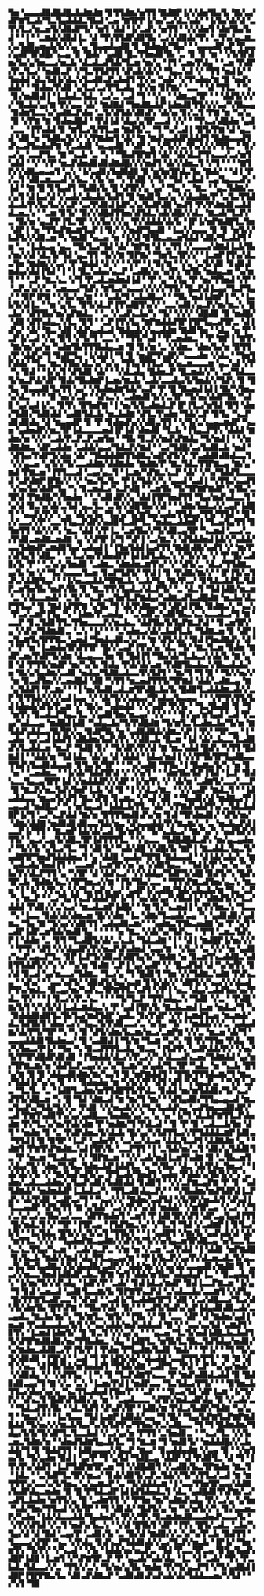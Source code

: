 ▜▅▝▃▃▃▟▉▟█▟█▃▙▟▆▟▆▝▊▜▜▟▆▞▅▜▜▝▇▟▇▛▐▞▞▟▅▜▙▞▙▝▇▞▃▞▟▛▇▜▃▟▞▜▃▜▄▟▟▟▃▜▙▟▝▃▅▝▇▜▛▛▐▞▅▞▃▞▟▃▚▟▞▝▐▞▙▞▟▞▟▝▃▜▚▜▃▞▆▃▅▜▞▟▉▟▛▜▞▝▆▜▝▟▟▝▐▞▃▟▚▝▅▜▜▝▝▞▞▟▅▜▝▟▆▜▙▞▙▟▝▝▐▝▝▃▆▟▞▟▉▟▐▃▝▟▝▜▚▜▜▟▛▟▉▜▙▝▃▞▞▟▉▟▞▜▚▝▃▜▚▞▄▃▆▃▞▃▜▟▉▃▅▃▙▜▞▞▃▝▃▝█▃▄▟▃▟▇▝▊▝█▟▅▟▞▜▙▞▝▝▃▃▃▟▛▃▛▝▛▃▃▞▄▟▛▜▛▟█▞▚▃▄▝▊▝█▟▞▝▄▟█▝█▃▜▜▅▟▊▜▙▝▃▝▊▝▊▝▆▝▝▞▙▜▛▟▆▞▙▞▄▜▅▃▃▞▅▃▙▝▟▃▟▃▟▜▟▞▜▃▆▝▆▞▄▝▐▜▝▃▅▞▛▟▄▝▝▃▅▝▛▟▛▞▛▃▜▃▞▝▅▟▊▃▛▝▞▜▃▜▜▟▜▜▝▟▚▟▞▟▞▞▝▜▄▃▚▟▝▞▝▜▜▝▅▟▐▞▝▜▅▟▟▝▟▃▜▟▐▞▟▃▚▜▃▟▉▃▛▃▙▟▜▝▛▞▄▝▚▟▞▝▞▜▚▟▅▞▆▝▉▝▅▟▚▟▟▞▝▝▉▟▅▞▛▟▉▝▄▜▃▞▃▞▛▜▃▟▄▝▛▞▆▝▊▛▇▞▝▃▃▝▝▟▝▜▜▃▝▝▚▝▊▞▅▟▊▟▐▝▐▃▙▟▃▜▟▃▝▃▞▃▝▃▟▝▜▝▝▞▄▝▝▟▆▃▄▜▛▝▝▝▟▟▜▞▞▞▞▝▉▃▙▞▄▞▆▝▛▞▄▃▝▟▞▝▆▟▇▟▝▜▅▟▇▃▙▛▐▟▅▟▊▜▜▞▞▞▃▞▚▜▙▃▄▝▉▟▆▜▃▃▚▞▄▟▇▃▛▟▅▝▃▜▞▟▜▟▞▟▊▟▚▝▟▞▅▝▊▞▃▜▝▛▇▝▆▝▚▞▄▝▉▝▞▛▇▝▇▝▉▟▅▟█▟▝▝▛▟▐▟▝▟▄▞▄▜▛▃▃▟▝▞▞▝▝▜▚▃▞▟█▟▅▝▄▟▝▃▃▝▐▜▚▟▟▝▊▝▆▜▃▞▙▜▜▃▅▝▇▟▜▞▃▝▜▝▚▞▃▟▐▝▉▜▞▛▇▝▟▝▄▃▝▟▝▟█▝▅▝▜▟▉▃▜▞▞▝▞▛▇▟▅▜▝▟▞▝▇▝▆▟▚▃▟▟▛▟▟▟▜▝█▟▆▃▃▟▜▟▚▃▟▜▅▟▅▛▇▝▛▃▟▟▊▝▅▃▄▟█▝▝▟▛▝▄▝▞▜▞▞▃▜▚▞▞▞▞▜▜▃▝▝▊▞▃▞▄▝▃▃▛▜▃▝▇▝▚▃▙▝▃▝▚▝▝▜▙▟▜▛▇▜▝▟▞▝▟▞▟▃▛▜▚▃▃▞▃▞▅▜▚▟▟▝▝▞▝▞▛▝▅▃▛▟▅▟▊▟▊▟▇▟█▞▞▞▅▟▜▝▟▞▞▟▅▃▜▝▞▜▝▝▝▝▇▜▛▞▞▟█▃▄▃▄▜▝▃▚▝▐▞▃▟▊▞▙▟█▟█▝█▝▅▜▅▜▛▟▃▜▄▝▇▟▞▝▝▟▐▝▛▞▃▜▝▟▊▃▆▃▃▟▝▞▙▃▝▞▙▝▅▝▚▝▛▟█▝▞▜▞▝▜▟▝▃▙▟▝▃▄▜▄▃▃▟▚▝▐▟▝▝▇▝█▝▊▜▄▟▜▝▜▟▉▞▙▝█▝▟▜▛▞▄▝▄▞▝▜▄▝▃▝▇▃▝▝▄▃▜▟▇▞▃▞▄▜▝▟▐▃▞▟▝▞▃▟▞▃▙▃▙▞▙▟▜▝█▝▆▟▊▜▃▞▄▝▞▟▄▟▇▞▛▝▃▜▃▜▜▟▟▃▟▞▛▞▙▞▙▞▞▃▛▝▃▞▛▟▊▟▐▟▛▃▚▞▙▟▛▟█▝▅▟▜▝▛▞▛▟▆▟▊▃▟▟▟▃▅▃▚▝▝▃▆▝▊▜▞▝▉▞▞▟█▟▜▜▅▞▟▜▟▃▚▟▞▟█▞▞▟▃▝▇▃▟▞▜▃▛▞▃▝▉▞▅▝▄▃▛▛▐▜▃▜▛▝▞▞▙▞▞▞▄▝▛▞▟▟▟▞▟▞▙▝▐▛▐▞▅▛▇▟█▜▃▜▅▝▟▛▐▝▅▝▜▜▃▛▇▃▆▜▃▛▐▝▊▞▝▞▅▟▛▜▄▟▊▝▐▃▞▞▄▃▃▝▊▝▊▝▅▜▞▞▙▟▜▞▞▟▉▃▆▝▚▝▆▟▉▝▅▃▅▝▆▝▐▞▟▝▉▜▙▃▅▃▆▜▟▟▝▟▉▞▜▃▟▟▜▝▆▝▃▝▐▃▙▃▄▝▄▃▝▜▙▜▃▞▜▟▝▟▞▝▇▛▇▝▟▝▃▜▜▝▞▃▃▃▞▟▇▟▐▃▙▜▙▞▅▞▞▟▝▟▃▜▞▜▟▝▄▃▜▜▝▜▞▞▆▝▊▛▇▞▝▜▅▜▃▜▛▞▞▝▐▃▅▛▐▜▚▞▟▃▃▜▅▝▆▟▆▞▞▃▞▝▛▝▆▟▟▝▟▝▞▝▝▞▛▝▐▝▉▞▆▝▝▞▄▝▃▜▞▟▊▝▊▟▊▟▆▟▄▞▟▟▐▜▟▝▐▝▐▝█▃▚▟▅▞▄▃▛▝▃▟█▞▅▝▅▜▚▝▆▜▙▝▆▟▄▃▆▝▚▞▆▜▝▝▝▃▛▝▇▃▚▃▝▞▜▝▛▃▟▃▅▟▆▟▐▟▝▝▛▝▄▝▚▜▄▝▛▝▅▞▜▜▅▟▝▞▛▝▝▃▛▃▚▞▞▃▝▃▅▃▃▞▜▟▚▝▆▜▃▞▚▃▃▞▞▞▞▞▜▜▞▝█▃▛▟▐▃▄▞▜▃▛▜▄▞▝▝▉▛▐▛▇▝▝▞▙▞▄▞▆▝▝▝▃▟▞▜▝▃▙▟█▃▞▝▝▜▙▝▅▟▐▟▆▛▐▝▚▝▐▃▙▜▞▟▐▃▝▝▆▝▄▜▃▝▉▜▞▟▃▛▐▜▚▟█▜▚▞▞▝▃▃▚▟▊▞▄▃▛▞▆▞▆▃▚▝█▃▙▞▝▟▜▜▙▞▅▞▄▛▇▟▃▝▝▃▝▞▃▟▚▃▙▞▚▝▜▞▝▞▞▞▝▟█▟▉▝▉▝▅▟█▞▝▟▉▝▟▜▚▟▄▃▚▜▃▝▉▜▝▝▃▛▐▜▚▜▄▝▇▛▇▟▟▟▜▛▐▜▛▜▄▃▟▜▛▃▝▟▐▟▚▞▝▟▞▝▇▃▝▟█▝▟▟▚▃▟▃▟▝▇▟▄▟▞▞▄▃▟▟▆▝▇▟▊▜▅▝▝▟▃▝▅▝▛▝▃▛▐▞▃▟▝▞▄▝▉▜▝▞▜▞▜▝▃▃▚▝▝▜▜▞▚▟▝▝▛▃▅▟▆▃▝▝▛▝▇▛▐▝▇▜▚▝▇▞▆▞▄▞▅▝▚▟▆▜▙▜▜▜▙▟▄▃▆▝▉▝▊▞▆▝▃▝▞▟▆▃▝▟▅▞▙▞▅▝▉▜▜▞▛▝▟▟▚▞▜▝▉▟▛▜▄▝▐▞▟▟▐▝▜▝▊▝▅▟▛▜▚▟▛▞▚▃▃▟▅▝▞▟▄▝▝▜▅▜▛▟▟▞▝▜▃▝▆▃▜▜▙▞▟▃▚▞▚▞▄▝▜▜▄▜▜▜▃▞▜▞▅▃▆▃▃▃▆▝▄▃▚▟▝▞▛▝▚▝▉▟▝▝▐▞▄▜▝▟▜▟▉▝▟▞▝▝▞▟▃▟▄▝█▟▅▃▛▝█▃▆▟▞▞▚▝▃▞▜▟▃▃▜▞▅▃▛▟▞▟▛▝▉▟▞▜▙▟▆▛▐▃▅▞▆▃▙▝▃▟▞▃▃▟▄▞▙▜▅▟▞▞▜▟▚▝▊▝█▜▄▝▉▃▄▟▊▜▃▜▜▝▄▞▝▞▙▟▅▟▆▜▟▞▚▃▛▝▛▝█▝▇▃▅▟▐▟▐▝▇▞▚▜▅▃▚▞▟▃▝▝▝▝▉▝▅▞▞▃▛▝▝▟▚▃▚▝▃▟▆▟▊▜▞▞▃▜▛▝▜▞▅▞▟▟▛▜▙▝▚▟▊▝▄▞▄▟▐▞▃▝▊▜▚▝▉▜▅▛▇▝▐▝▅▞▙▜▃▟▆▟▃▛▐▛▐▜▃▞▆▜▟▝▉▜▝▟▅▞▜▟▊▞▜▟▊▟▟▝▄▟▉▜▟▃▙▝▅▃▙▟▇▝▟▜▃▜▚▟▅▝▜▟▞▃▛▝▉▜▄▝▚▃▛▟▊▟▉▟▄▝▟▝▆▃▄▟▛▝▊▝▛▝▊▟▅▟▚▞▞▟▉▃▜▜▝▝▞▜▞▃▚▃▄▃▆▟▛▝▚▃▅▝▄▟▅▟▛▞▆▃▜▛▐▟▃▃▃▃▅▟▐▛▐▟▝▟▅▟▉▝▜▃▙▝▐▜▄▃▛▜▚▝▟▟▟▝▇▟▆▞▅▝▞▞▝▃▟▞▛▃▛▃▛▃▆▜▅▝▝▜▙▝▊▃▛▞▆▟▚▛▇▟▄▝▜▞▆▟▐▝▝▞▅▟▇▟▆▃▝▟▛▃▟▟▅▝▃▟▟▞▄▃▞▜▟▃▛▞▆▟▝▝▃▞▜▟█▞▃▞▙▟▉▃▙▝▅▟▝▝▟▜▄▞▛▟▛▜▞▟▅▝▟▞▝▜▙▟▟▟▇▜▜▟▇▃▚▟▛▟▜▞▞▝▛▃▟▟▊▟▉▟▃▃▜▝▞▞▄▃▅▝▄▜▞▞▜▞▃▃▟▟▇▞▟▟▇▟▅▝▇▟▇▞▛▝▇▃▜▟▃▜▜▛▇▃▄▝▇▞▄▝▆▟▝▛▇▃▅▝▐▜▜▃▃▟▝▃▄▞▄▃▜▝▐▃▆▞▚▛▇▃▚▃▛▝▟▞▝▞▚▞▜▟▟▜▃▃▃▟▝▃▛▟▆▛▐▛▇▞▞▝▞▝▅▃▜▃▜▃▝▛▐▞▜▟▞▞▚▝▄▃▟▝▃▟▐▝▚▜▜▃▚▃▟▜▝▞▅▞▙▞▟▟▛▜▄▝▚▝▊▃▆▟▃▞▚▃▛▟█▝▝▃▆▜▙▝▜▞▜▛▇▛▇▟▛▝▄▜▙▞▃▜▛▟▝▛▇▟█▞▚▜▅▟▅▝▝▃▚▟▊▟▛▞▄▝▟▟▐▜▛▜▅▟▜▜▝▜▄▞▆▟▚▟▃▃▜▝▚▞▟▝▉▃▚▞▟▞▃▜▟▝▄▃▜▃▝▃▜▞▞▟█▜▙▞▞▟▝▝▝▟▆▞▙▟▃▞▞▃▄▛▐▟█▜▝▝▄▃▛▞▛▞▚▝▃▝▟▞▃▜▄▝▜▃▚▞▜▞▆▜▄▞▃▟▄▜▜▟▃▞▜▜▞▜▜▟▝▝█▝▞▞▃▃▞▞▛▝▃▃▜▜▄▃▛▟▛▞▅▟▉▜▃▟▛▜▃▝▆▟▅▃▟▟▆▛▐▝▜▃▅▜▄▜▜▝▊▜▅▜▜▝▟▞▞▞▚▝▆▃▝▟▟▝▞▛▐▃▝▃▅▜▙▞▞▜▞▟▉▃▄▜▛▝▚▃▆▟▝▃▃▞▃▞▛▟▊▃▅▟▇▃▅▟▇▝▄▝▞▟▜▛▐▞▜▝▚▛▐▝▃▞▆▃▚▝▟▜▟▟▅▟▐▟▞▞▚▟▟▞▃▃▜▟▆▟▛▃▆▟▉▜▄▞▃▟▄▟▐▝▐▜▅▜▟▟▐▃▟▜▜▝▇▟▊▟█▞▄▟▜▝▞▝▆▞▛▞▟▜▄▜▝▟█▃▝▝▃▜▃▞▅▞▛▟▅▟▛▛▐▟▐▟▜▃▙▃▚▝▞▜▞▞▅▝▞▝▛▝█▞▃▟▊▞▙▝▛▝▝▃▚▞▄▜▅▟▉▝▃▟▆▃▝▟▆▟▅▃▆▜▚▞▝▞▝▟▜▞▃▝▟▃▞▜▜▟▇▃▄▞▙▝▅▝▞▝▜▃▚▃▃▃▜▃▅▝▊▃▛▜▟▜▞▝▛▟▐▝▊▝▛▟▇▞▆▞▞▝▐▛▐▜▞▃▜▟▚▞▟▟█▜▄▞▝▝▐▞▅▃▄▟▟▞▜▛▇▃▙▝▃▟▞▜▄▝▇▞▛▃▞▝▊▜▟▃▟▟▜▃▜▟▛▃▆▜▅▜▙▝▆▟▚▜▙▝▊▝▇▃▜▜▚▜▄▟▃▞▟▃▛▜▞▝▃▝▟▃▜▝▜▟▐▟█▞▆▃▆▝▃▝▞▟▃▃▅▟▞▝▃▜▞▝▚▃▛▃▄▜▅▜▃▛▇▟▄▞▚▟▇▃▟▜▃▟█▟▇▝▅▃▙▞▟▃▛▜▜▃▞▝▊▝▇▟▐▟▜▛▇▝▄▜▙▝▜▝▟▞▛▟▇▃▞▜▝▟▛▟▐▜▙▝▉▟▇▃▚▝▚▃▚▝▛▃▞▃▆▛▐▜▄▝▚▝▐▟▆▞▛▃▅▟▄▝▝▃▚▟▛▃▚▟▉▜▙▃▚▃▚▃▃▟▃▞▜▝▇▝▃▃▛▝▊▃▜▟▊▜▜▃▜▜▅▃▃▃▛▞▆▃▙▃▝▟▟▜▙▞▙▜▄▛▇▃▛▟▝▝▊▃▅▜▛▞▄▝▞▟▚▞▜▟▆▟▊▃▝▃▚▝▐▞▝▝▝▃▚▟▅▃▞▟▞▃▙▟▜▃▙▝▜▟▇▃▅▝▊▝▟▛▐▃▜▃▆▜▄▜▛▛▇▃▝▃▅▟▝▜▅▟▄▟▊▃▚▞▝▝▆▝▟▜▞▟▞▝▉▟▐▜▅▟▇▟▚▝▟▝▞▝▛▝▆▝▐▃▆▟▅▜▛▟▜▜▛▝█▞▞▃▄▛▐▜▚▞▅▝▟▃▝▜▞▝▇▃▜▃▆▝▉▟▆▝▇▟▛▃▅▞▛▟▛▜▞▟▆▝▟▃▄▃▃▜▅▝▉▝█▟▐▜▝▜▙▞▟▞▜▃▙▃▞▞▟▞▙▝▇▝▄▝▉▝▟▝▛▜▜▞▅▟▛▝▅▞▚▞▙▝▊▟▄▝▛▟▞▟▞▃▅▝▛▟█▜▙▃▙▃▚▜▙▃▟▃▙▞▅▝▇▞▄▜▄▟▆▞▃▟▊▝▅▟▄▞▜▟▇▃▟▃▃▜▚▜▟▜▝▝▆▞▜▝▜▝█▝▝▜▞▞▅▞▞▝▆▝▉▃▟▜▅▞▞▃▅▟█▟▝▟▉▝▚▜▜▝▆▃▅▟▜▜▜▞▜▛▇▟▝▟▟▞▃▟▇▃▄▝▇▝▄▜▟▟▜▝▛▃▆▞▝▝▐▝▅▞▙▟▊▃▟▃▆▜▛▟█▃▙▞▙▝█▟▉▜▃▟▟▟▆▃▟▞▞▃▛▝▊▜▜▟▞▞▞▞▄▟▐▃▄▝▞▝▟▞▜▞▞▃▙▃▞▜▚▟▃▞▙▃▄▃▝▝▝▞▛▜▚▜▜▞▙▟▐▟▅▟▞▟▜▞▛▃▆▝▞▝▇▞▄▝▚▟▅▟▟▝▞▞▚▟▛▝▛▞▙▝▝▜▃▜▙▟▉▝▊▝▜▝▅▜▚▝▉▃▟▃▛▜▄▃▜▃▝▞▄▟▊▜▅▞▅▃▄▞▝▞▞▝▝▝▊▞▄▞▆▜▄▟▝▃▟▝▛▃▄▞▚▟▃▃▄▝▆▟█▟▐▟▊▝▚▟▄▃▙▞▜▞▛▟█▟▇▝▜▞▆▜▃▜▃▟▅▃▙▞▜▞▅▝▇▜▟▟▚▟▟▃▄▜▙▜▛▞▃▝▉▟▛▜▙▝▅▝▄▟█▟█▟▞▟▆▃▚▛▐▝▛▞▝▜▛▃▄▝▐▝▃▟▅▝▄▞▃▟▐▟▟▜▝▟█▟▆▞▙▟▚▜▚▝▞▟▉▃▙▝█▃▆▝▐▟▝▟▞▃▙▃▃▜▃▟█▟▚▜▃▟▟▃▅▝▆▃▛▝▜▟█▝▊▞▝▜▞▟▛▞▛▞▟▝▇▝▆▃▚▟▟▝█▟▚▝▚▜▜▝█▟▇▟▐▝▝▟▟▞▅▝▜▟▐▟▃▝▟▞▄▝▟▝▟▟▟▝▐▟▃▞▅▟▐▝▞▞▛▜▙▜▛▜▄▟█▃▃▜▜▟▚▜▃▟▊▟▃▃▆▝▊▜▃▜▞▜▛▝▝▝▚▞▃▟▇▝▜▜▙▝▐▝█▃▆▃▜▞▚▝▅▝▊▝▅▝▝▃▅▟▆▃▝▝▐▞▟▞▜▟▟▜▛▟▝▞▝▞▅▜▝▝▝▟▆▜▙▞▙▛▐▜▟▝▐▃▛▝▉▟▚▃▃▜▄▃▄▜▛▛▐▟▝▞▆▟▟▟▛▞▞▟▛▝▐▞▅▜▚▝▞▝▟▞▆▝▃▟▇▜▞▃▃▞▃▃▛▝█▝▇▃▛▞▅▃▜▟▚▜▅▛▐▃▙▝▟▝▉▝▐▝▞▟▃▞▆▃▝▝▞▞▄▟▛▝▆▟▃▜▝▝▐▟▃▟▟▃▃▝▆▃▄▜▞▟▜▝▇▃▚▛▇▝▊▃▆▃▝▞▚▟▝▟▊▝▝▜▄▟▊▞▟▝▆▟▇▃▞▛▐▃▄▃▟▝▆▟█▃▞▝▚▝▅▜▄▃▟▝▐▟▟▃▙▜▜▃▝▟▞▝▞▛▇▟▚▟▟▜▚▞▃▜▟▃▙▟▉▛▐▞▜▝▃▞▚▃▛▟▟▝▇▞▅▝▉▜▜▜▅▟▊▟▚▞▆▝▊▟▝▜▛▟▅▟▊▞▝▟▜▞▅▞▝▟▆▞▟▟▇▝▅▟▉▟▊▟▉▃▃▜▟▞▅▃▝▟▚▃▄▟▟▞▛▞▆▃▆▞▄▝▃▝▅▃▙▃▛▟▐▃▃▛▐▞▜▜▝▝▇▃▆▛▐▟▞▟▞▃▟▝█▞▆▜▞▝▜▞▚▃▙▃▞▝▇▞▚▞▚▝▅▟▜▟▚▜▜▜▞▝▄▃▞▃▄▜▞▟█▃▜▛▐▟▜▜▜▜▃▝▝▞▄▃▃▝▜▟█▟█▟▃▟▚▝▆▞▄▃▄▟▅▞▝▜▞▞▙▝▄▜▃▞▜▃▝▜▝▟▊▜▞▝▚▟▞▟█▝▞▟█▞▙▝▇▛▐▝▇▃▟▟▃▜▄▃▜▞▄▟▇▜▛▜▅▟▜▟▟▟▅▃▜▝▄▝▟▟▉▝▄▃▙▞▜▛▇▝▇▟▃▃▟▝▝▟▐▟▞▃▙▞▄▝▆▝▄▟▃▟▄▜▅▟▐▜▝▝▃▃▅▛▐▃▆▜▛▞▅▝▄▝▞▟▉▜▄▃▝▝▜▟▐▞▛▝▅▝▅▝▚▞▙▞▛▞▟▃▛▜▜▝▄▝▚▜▛▝▟▝▟▟▚▃▞▝▞▞▟▟▄▞▜▟▛▜▞▟█▝▉▟▜▞▚▝█▟▚▜▛▃▙▝█▟▆▞▙▃▚▜▛▜▅▃▞▞▆▝▐▜▞▜▙▞▃▃▝▝▜▜▚▛▇▃▟▜▅▞▄▃▚▝▆▃▅▝▐▝▐▞▝▞▛▃▚▝▞▞▜▃▚▟▚▞▃▞▝▃▟▛▐▞▃▟█▞▜▟▞▃▙▃▙▞▆▝▜▃▝▃▛▝▚▝▆▃▛▝▝▃▞▜▄▜▚▃▛▟▟▟▜▛▐▞▜▝▅▞▟▞▄▞▚▜▙▟▐▞▝▟▇▟▜▞▞▜▃▞▟▟▟▝▛▟▊▞▞▃▚▃▞▝▆▃▟▃▆▛▐▟█▞▝▝▇▝▊▞▚▃▅▟▐▝▄▜▚▜▅▃▚▝▜▃▃▝▚▝▐▃▃▝▊▟▞▟▞▟▅▃▅▝█▞▞▟▅▝▐▃▝▟▆▞▜▃▄▟▞▃▄▝▚▝▄▟▊▟▊▞▄▟▆▃▝▜▄▝▇▝▜▞▄▞▞▟▊▜▜▝▃▟▄▟▉▃▆▞▝▝▄▟▆▃▜▜▙▃▅▟▇▝▅▝▛▝▄▜▝▃▟▛▐▟▛▃▆▜▟▞▆▟▊▜▄▝▝▝▝▝▅▝▇▃▝▞▟▞▚▞▜▟▚▃▝▝▛▜▝▃▆▃▜▟▚▛▐▝▟▟▅▝▃▝▊▜▝▜▃▟█▜▞▟▞▃▚▃▙▝▜▟▃▟▇▝▐▝▝▟▐▝▆▟█▛▐▞▅▞▞▞▝▝▛▜▚▝▟▜▝▞▞▟▄▟▛▞▛▞▅▃▛▟▚▟▅▟▝▃▄▞▆▝▝▞▙▞▝▃▝▞▞▝▅▝▄▟▊▞▚▃▛▃▄▃▛▜▃▝▊▛▐▃▛▜▞▟▉▃▛▟█▜▄▜▞▝▇▟▇▝▅▝▉▃▆▜▚▃▟▟█▃▚▟▊▜▜▟▟▜▞▞▚▝▞▝▚▞▆▝▊▟▇▝▃▛▐▝▄▞▄▟▛▝▞▝█▃▟▜▟▝▟▝▚▞▆▜▚▝▊▞▟▝▉▃▟▝▄▞▅▃▃▞▜▟▆▃▝▜▃▞▄▝▜▝█▟▊▜▝▜▅▝▞▞▜▟▇▃▚▟▇▝▛▟▚▃▃▝▝▟▚▞▝▝▃▃▚▟▜▞▝▟▉▟▜▞▙▃▚▃▆▝▊▜▞▟▞▞▝▟█▜▞▞▚▃▞▞▞▟▃▟▛▜▚▞▆▟▃▝▉▃▄▞▆▞▚▟▚▃▜▛▇▜▜▃▚▟▜▝▞▛▐▝▅▃▝▟▄▞▃▟▟▜▅▞▅▞▛▟▃▝▛▞▝▝▐▝▊▃▞▞▛▃▚▃▝▝▝▝▜▞▜▃▛▝▜▜▚▟▄▃▚▝▜▟▊▝▞▃▝▝▛▟█▝▆▞▙▜▝▞▚▜▞▟▐▃▟▃▆▟▄▃▚▝▛▝▄▟▐▜▛▞▙▝▇▃▙▃▅▟▐▃▅▝▅▟▃▞▜▝▚▝▉▟▟▟▉▟▉▜▃▜▙▜▃▞▆▟▜▟▛▝▄▟▃▝▊▞▛▟▛▝▞▛▐▃▆▟▜▃▅▝▆▃▆▟▞▟▃▜▟▜▙▜▝▟▅▞▃▞▞▜▄▃▜▞▛▟▊▃▃▞▃▝▅▜▄▝▜▞▝▝▆▟▟▞▞▞▃▝▄▟▄▟▇▞▟▞▛▜▞▜▛▝▚▝▚▝▉▝▟▜▞▟▆▞▙▃▆▞▅▃▞▃▆▛▇▝▞▞▃▝▆▃▅▝▟▞▜▝▃▃▄▟▟▟▊▜▙▟▅▃▞▝█▝▃▟▉▟▐▝▜▞▆▝▜▃▆▝▚▞▚▝█▝▛▞▜▜▅▝▛▟▄▝▉▞▚▜▅▃▞▛▐▞▝▜▅▝▚▝▉▃▟▜▜▜▃▟▄▝▉▃▄▝▐▜▟▜▚▝▄▟▛▟▟▞▛▞▝▞▅▞▜▞▛▜▛▟█▟▛▟▊▟▊▝▐▜▅▟▟▞▟▃▞▞▛▃▞▞▚▞▟▃▃▟▚▃▅▞▜▟▇▟▟▝▄▞▆▞▜▛▇▃▆▞▅▝▟▟▜▃▛▃▄▞▞▃▚▞▜▃▆▞▚▞▄▟▞▜▃▜▛▝▚▟▃▝▅▝▚▃▙▝█▜▚▞▆▝█▝▉▝▟▟▃▟▉▟▆▞▆▞▚▃▜▝▉▝▅▛▇▟▟▜▝▝█▜▙▜▜▜▟▃▆▞▜▝▆▃▞▜▟▟▐▞▚▞▄▝▊▝▝▝▉▟▅▟▅▝▆▝▚▜▞▞▛▝▟▜▝▟▜▝▚▜▄▃▛▃▝▝▚▜▝▃▛▃▝▜▃▜▃▝▃▝▐▟▉▜▃▟▆▞▅▜▜▟█▜▜▞▛▟▃▝▊▟▟▝▅▞▆▜▟▟▊▞▜▞▚▃▞▟▜▜▞▟█▃▅▝▚▝█▝▜▟▝▟▇▃▟▝▆▝▆▞▜▝▆▞▝▝▟▜▄▟▉▞▜▜▄▃▄▃▟▝▆▃▄▜▄▟▚▞▜▟▞▜▞▞▃▝▛▟▊▝▞▞▅▃▟▞▞▞▜▃▜▃▟▟▚▃▝▃▟▜▅▃▃▟▉▟▛▞▃▟▝▛▇▜▚▟▉▜▚▞▄▞▄▟█▃▃▜▅▟▇▞▄▞▃▝▄▝▅▝▐▞▜▝▟▃▙▛▇▜▜▃▛▟▅▟▆▝▛▞▜▃▚▞▅▞▛▟▞▟▆▝▛▝▅▟▇▞▜▝▛▟▃▟▝▝▊▝▛▝▉▝▃▟▃▃▙▜▅▝▟▜▝▝▅▟▅▝▊▝▃▝▛▟▛▟▅▃▜▞▟▃▙▝█▞▄▞▚▜▟▜▜▃▞▞▛▜▟▟▟▃▆▛▐▟▊▃▝▜▜▟▐▝▉▝▉▜▛▝▐▃▛▝▄▟▅▜▚▝▃▞▃▞▟▃▅▝▟▟▄▜▃▟▜▝▟▟▇▟▆▝▄▝▝▟▇▜▝▛▇▜▚▛▇▟▇▃▚▟▐▜▛▞▙▝▃▃▛▜▜▝▐▝▃▜▟▞▆▞▃▜▝▟▊▞▄▜▟▟▊▜▃▝▛▝▅▃▆▝▜▃▟▃▄▝▞▝▉▛▇▃▆▝▝▞▞▃▟▞▆▟▐▃▆▜▚▟▇▝▉▝▃▜▙▃▅▜▞▟▄▞▜▞▝▟▅▞▜▞▙▃▜▟▅▃▙▛▐▟▟▜▃▝▄▝▚▜▙▞▝▟▃▝▟▞▛▟▃▜▅▃▞▝▐▟▞▟▞▞▙▝▞▝▇▞▙▟▚▟▜▞▃▝▛▜▃▟▞▜▅▟▜▝▄▟▅▝▛▟▟▞▄▜▙▜▞▞▚▝▃▟▅▞▃▟▃▃▟▟▆▞▄▜▄▟▚▟▊▞▙▟▊▟▟▝▊▟▉▜▝▝▞▞▃▛▇▃▄▛▇▝▛▝▊▝▚▟▜▟▇▟▞▝▅▟▆▟▟▛▐▃▙▟▃▞▚▝▜▜▃▟▊▟▄▃▛▞▝▝▚▜▙▟▆▞▆▟▜▟▛▟▐▃▛▟▚▝▟▞▛▟▊▝▃▟▛▃▞▜▝▝▚▃▞▞▞▝▇▟▅▞▃▟▜▟▝▞▙▜▛▞▅▃▙▜▝▟▚▟▐▜▃▃▅▟▛▝▟▜▄▜▜▝▇▝▄▜▟▞▝▃▞▞▛▞▚▞▟▝▆▟▟▞▝▞▆▜▛▃▄▝▞▃▞▝▞▜▞▃▚▞▃▞▃▜▙▞▃▞▃▃▝▟▛▛▇▟▅▜▝▃▆▜▝▛▐▟▊▜▛▞▟▜▝▟▛▃▄▜▄▟▐▜▜▝█▞▅▟▃▜▝▞▝▜▛▝▐▜▛▃▄▝▐▜▟▜▅▃▚▞▝▞▜▃▜▝▜▟▝▞▃▟▆▛▐▝▊▜▃▞▙▜▝▝▐▃▜▟▃▝█▜▞▞▃▜▞▃▜▝▜▜▙▜▝▝▐▝▄▟▉▜▝▞▆▞▙▝▄▟▚▟▞▟▝▟▞▝▆▜▜▃▝▞▞▞▝▜▄▟▅▛▇▃▄▟▇▞▞▟▚▜▞▜▞▞▅▜▄▃▆▜▛▟█▃▄▝▅▜▃▃▜▃▚▃▚▃▜▜▄▞▚▃▆▝▝▃▟▞▄▃▛▃▝▞▆▝▅▝▞▃▅▝▃▞▛▟▟▝▐▝▟▟▊▝▅▛▇▟█▝▊▞▙▃▙▝▆▟▞▞▆▟▝▟▄▜▜▃▄▃▄▞▆▝▝▛▐▞▙▃▛▞▄▞▛▞▟▃▅▃▟▃▜▞▄▃▃▜▃▜▅▜▃▟▇▃▚▜▞▟▄▟█▞▃▟▛▞▝▟▟▞▆▞▞▞▄▞▟▞▃▃▄▟▊▞▆▟▇▝▊▝▃▃▞▞▅▃▃▜▅▟▐▟▉▟▛▃▙▃▜▛▇▝▅▜▝▟▟▞▅▜▙▞▚▟▄▟▄▛▐▃▝▝▉▃▄▟▄▜▚▝▐▞▅▞▜▞▞▟▚▟▄▝▐▟▛▞▛▝▃▟▞▝▊▟▐▟▃▞▆▟▛▝▉▟▐▃▃▛▇▃▅▝▐▞▄▝▜▝▊▟▝▃▅▃▟▝▄▟▊▜▃▃▆▞▙▝▉▛▇▜▚▃▛▟▝▃▚▟▃▃▙▞▃▃▆▜▝▞▟▜▄▝█▞▛▛▇▜▃▟▛▃▃▜▝▟▚▟▝▝▃▟▐▞▜▃▟▟▆▜▛▜▝▟█▝▞▃▞▟█▃▃▞▜▃▞▟▚▜▞▟▆▜▙▝█▜▚▛▇▝▝▜▙▞▛▟▞▝▉▞▝▝▃▟▜▞▙▟▚▞▄▛▐▟▄▟▊▟▊▃▟▞▃▃▄▟▃▝▇▃▙▞▆▞▚▝▜▞▆▜▃▝▇▜▞▝▐▜▙▝▞▝▉▝▃▃▝▟▛▝▟▝▇▟▅▞▄▟▐▝▅▃▆▝▛▃▟▃▃▟▃▞▙▜▝▞▚▃▚▟▟▞▅▟▚▟▟▃▟▝▇▝▞▝▃▃▚▃▜▟▝▃▆▟▜▝▊▜▚▝▐▃▆▟▐▟▆▜▞▝█▝▊▃▜▝▞▞▄▞▄▝▝▝▄▃▅▝▜▃▜▞▅▟▐▟█▃▙▃▙▟▜▜▞▟▜▛▇▟▉▟▉▞▅▞▜▜▙▟▆▃▝▟▄▝▐▟█▜▃▝▆▜▙▜▃▜▙▃▜▟▜▟▄▞▅▟▊▞▚▞▆▟▅▃▟▟▉▃▞▛▐▜▞▛▐▝▛▟▅▝▛▜▄▟▆▞▙▟▊▝▆▟▞▝▝▛▐▞▝▝▜▝▜▞▄▜▞▟▉▟▊▝▐▜▛▟▝▝▃▟▝▜▝▛▐▟▜▞▟▞▝▟▃▟▟▝▃▃▛▜▜▞▛▜▝▝▉▝▇▝▟▜▝▞▅▃▝▟▐▜▙▜▟▞▆▜▅▟▟▜▝▜▜▟▞▟▇▝▃▟▛▜▃▝▛▟▝▃▛▝▚▞▄▞▆▟▞▝▞▟▉▟▄▝▞▝▞▟▜▜▄▝▐▝▚▝▉▝▜▃▛▟▇▜▚▃▃▝▛▝▆▟▚▟▉▟▃▟▟▝▉▝█▟▊▟▊▃▄▞▜▝▇▝▞▃▝▃▚▝▐▃▅▞▛▟▐▝▅▟▛▃▃▝▜▃▜▟▃▞▛▜▞▝▝▝▉▜▅▃▙▜▜▃▞▟▄▞▄▞▄▝▚▃▜▜▃▟▄▟▐▜▙▞▛▝▝▃▛▝▝▝▉▃▄▜▟▝▟▛▐▃▆▝▐▞▜▞▛▞▝▟▚▃▜▝█▟▛▟▜▟▊▞▄▝▆▝▝▃▄▟▃▃▃▝▟▜▛▞▆▟▃▟▛▟▄▝▉▝▞▃▟▞▃▝▝▜▟▃▟▜▚▜▙▝▝▟▃▜▟▜▝▟▚▟▚▜▛▝▐▟▉▞▆▝▛▟▃▞▙▟▛▞▜▟▇▝▚▞▄▜▝▝▆▃▞▞▝▝▐▃▜▃▃▝▜▟▐▃▆▛▐▟▉▟▞▃▄▝▜▝█▞▝▜▄▞▙▛▇▜▃▛▇▛▇▟█▟▟▝▜▞▅▞▞▞▆▃▙▜▄▞▚▞▙▜▟▜▚▞▜▜▅▞▛▃▚▟█▃▃▝▜▝▜▝█▟▆▟▆▞▜▟▄▞▙▜▞▜▞▟▛▜▃▜▃▃▙▟▝▞▃▞▄▞▅▝▛▜▜▝▃▜▅▟▊▃▝▝▚▃▞▜▃▝▞▞▙▃▅▃▜▟▆▞▅▝▝▟▅▟▜▟▇▜▄▃▙▜▃▝▜▝▇▃▆▝▜▝▅▟▊▜▞▝▅▟▟▟█▞▞▃▙▟▟▞▜▝▉▝█▟▟▜▜▝▐▟▉▃▃▃▞▞▙▃▛▝▆▃▞▝▊▃▟▟▄▟▆▝▞▃▄▝▉▝▝▞▅▜▅▞▙▝▜▞▄▟▆▝▉▟▐▝▄▞▛▝▜▝▄▜▟▝▜▟█▃▄▝▟▟▛▝▟▝▛▟▉▜▃▝▟▝▜▝▐▜▚▜▚▞▟▟▜▝▐▃▛▜▟▛▇▜▛▃▅▝▜▝▞▟█▟▉▜▝▞▃▟▉▞▙▃▜▛▇▟▅▝▇▃▜▝▐▟▃▝▝▃▜▟▛▜▃▜▛▞▅▃▞▝▊▟▞▟▊▜▞▃▛▃▜▟▞▞▜▞▚▜▜▃▞▃▟▝▆▝▆▜▜▜▚▞▃▃▚▞▙▜▅▃▝▃▚▃▆▃▛▝▃▝▜▞▟▟▟▃▆▝▐▝▃▃▜▜▅▜▛▃▄▞▟▟▇▞▙▟▛▟▄▃▆▟▆▝▉▝█▝▛▜▟▃▟▛▐▟▐▟▜▟▅▟▃▜▝▟▃▝▄▟█▟▊▜▚▛▇▞▃▞▃▟▜▃▙▟▅▝▅▜▜▞▄▝█▝▃▟▆▜▜▝▞▝▛▜▅▝▆▞▚▟▇▟▚▟▄▝▛▞▃▞▄▝▄▜▅▝▚▟▞▜▅▞▜▜▃▟▝▞▙▜▛▝▝▜▝▟▊▟▞▝█▟▜▞▄▝▅▝▚▞▅▜▞▞▚▝▊▞▄▃▅▃▛▞▚▟▅▝▐▟▞▟▃▃▟▟▞▜▄▟▅▟▚▝▛▞▞▜▚▝▉▃▆▟▆▟▉▃▃▟▅▟▚▃▃▞▙▝▝▞▛▞▟▜▟▝▞▃▜▝▅▟▚▞▙▃▚▝▝▞▟▝█▜▙▜▝▟▛▝▐▜▚▝█▜▞▃▟▃▝▃▙▞▚▜▄▞▟▝▟▝▉▟▝▃▄▞▛▝▃▟▊▞▙▝▃▝▉▞▟▝▆▟▉▞▞▃▚▞▚▞▛▃▙▝▉▟▜▜▝▜▃▃▃▞▟▜▛▝▚▃▝▞▛▟▄▝▊▟▚▃▛▜▟▟▊▟▞▞▃▞▜▃▛▞▅▃▙▝▐▛▐▞▝▜▅▝▆▜▚▝▜▞▛▞▝▞▚▃▟▝▝▞▙▝▐▟▟▞▅▞▅▃▛▃▝▜▟▝▛▃▃▜▛▃▄▝▉▜▄▜▄▟▚▟█▛▐▟█▝▐▃▆▜▝▞▚▛▇▜▛▃▛▝▛▝▄▃▟▞▚▟▞▟▄▝▐▃▝▟▝▃▟▞▝▜▚▝▛▃▙▟▃▜▟▃▃▞▞▃▝▜▜▞▞▃▚▝▜▞▅▞▄▜▙▝▆▟▅▝▛▞▜▞▄▃▛▜▝▞▜▞▄▟█▟▐▟█▛▐▜▛▛▇▃▜▃▝▟▊▃▛▟▇▃▛▝▃▟▊▟▊▟▚▟▚▟▞▟▞▜▟▟▃▃▅▞▚▜▟▝▝▞▚▜▝▜▉
